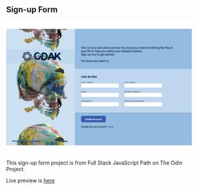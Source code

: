 ## Sign-up Form 

![sign-up-form](./assets/screenshot.png "Sign-up Form")

This sign-up form project is from Full Stack JavaScript Path on The Odin Project. 

Live preview is [here](https://cansubaydar.github.io/sign-up-form/)